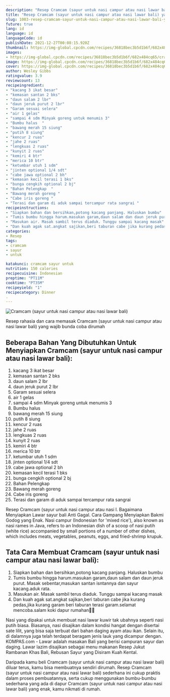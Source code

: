 ```yaml
---
description: "Resep Cramcam (sayur untuk nasi campur atau nasi lawar bali) yang Menggugah Selera"
title: "Resep Cramcam (sayur untuk nasi campur atau nasi lawar bali) yang Menggugah Selera"
slug: 1003-resep-cramcam-sayur-untuk-nasi-campur-atau-nasi-lawar-bali-yang-menggugah-selera
future: true
lang: id
language: id
languageCode: id
publishDate: 2021-12-27T00:08:15.920Z 
thumbnail: https://img-global.cpcdn.com/recipes/36818bec3b5d1b6f/682x484cq65/cramcam-sayur-untuk-nasi-campur-atau-nasi-lawar-bali-foto-resep-utama.png
images:
- https://img-global.cpcdn.com/recipes/36818bec3b5d1b6f/682x484cq65/cramcam-sayur-untuk-nasi-campur-atau-nasi-lawar-bali-foto-resep-utama.png
image: https://img-global.cpcdn.com/recipes/36818bec3b5d1b6f/682x484cq65/cramcam-sayur-untuk-nasi-campur-atau-nasi-lawar-bali-foto-resep-utama.png
cover: https://img-global.cpcdn.com/recipes/36818bec3b5d1b6f/682x484cq65/cramcam-sayur-untuk-nasi-campur-atau-nasi-lawar-bali-foto-resep-utama.png
author: Wesley Gibbs
ratingvalue: 3.9
reviewcount: 13
recipeingredient:
- "kacang 3 ikat besar"
- "kemasan santan 2 bks"
- "daun salam 2 lbr"
- "daun jeruk purut 2 lbr"
- "Garam sesuai selera"
- "air 1 gelas"
- "sampai 4 sdm Minyak goreng untuk menumis 3"
- "Bumbu halus  "
- "bawang merah 15 siung"
- "putih 8 siung"
- "kencur 2 ruas"
- "jahe 2 ruas"
- "lengkuas 2 ruas"
- "kunyit 2 ruas"
- "kemiri 4 btr"
- "merica 10 btr"
- "ketumbar utuh 1 sdm"
- "jinten optional 1/4 sdt"
- "cabe jawa optional 2 bh"
- "kemasan kecil terasi 1 bks"
- "bunga cengkih optional 2 bj"
- "Bahan Pelengkap  "
- "Bawang merah goreng "
- "Cabe iris goreng "
- "Terasi dan garam di aduk sampai tercampur rata sangrai "
recipeinstructions:
- "Siapkan bahan dan bersihkan,potong kacang panjang. Haluskan bumbu"
- "Tumis bumbu hingga harum.masukan garam,daun salam dan daun jeruk purut. Masak sebentar,masukan santan isntannya dan sayur kacang.aduk rata."
- "Masukan air. Masak sambil terus diaduk. Tunggu sampai kacang masak"
- "Dan kuah agak sat.angkat sajikan,beri taburan cabe jika kurang pedas,jika kurang garam beri taburan terasi garam.selamat mencoba.salam koki dapur rumahan👩‍🍳"
categories:
- Resep
tags:
- cramcam
- sayur
- untuk

katakunci: cramcam sayur untuk 
nutrition: 150 calories
recipecuisine: Indonesian
preptime: "PT11M"
cooktime: "PT35M"
recipeyield: "1"
recipecategory: Dinner
. 
---
```



![Cramcam (sayur untuk nasi campur atau nasi lawar bali)](https://img-global.cpcdn.com/recipes/36818bec3b5d1b6f/682x484cq65/cramcam-sayur-untuk-nasi-campur-atau-nasi-lawar-bali-foto-resep-utama.png)

Resep rahasia dan cara memasak  Cramcam (sayur untuk nasi campur atau nasi lawar bali) yang wajib bunda coba dirumah

<!--inarticleads1-->

## Beberapa Bahan Yang Dibutuhkan Untuk Menyiapkan Cramcam (sayur untuk nasi campur atau nasi lawar bali):

1. kacang 3 ikat besar
1. kemasan santan 2 bks
1. daun salam 2 lbr
1. daun jeruk purut 2 lbr
1. Garam sesuai selera
1. air 1 gelas
1. sampai 4 sdm Minyak goreng untuk menumis 3
1. Bumbu halus  
1. bawang merah 15 siung
1. putih 8 siung
1. kencur 2 ruas
1. jahe 2 ruas
1. lengkuas 2 ruas
1. kunyit 2 ruas
1. kemiri 4 btr
1. merica 10 btr
1. ketumbar utuh 1 sdm
1. jinten optional 1/4 sdt
1. cabe jawa optional 2 bh
1. kemasan kecil terasi 1 bks
1. bunga cengkih optional 2 bj
1. Bahan Pelengkap  
1. Bawang merah goreng 
1. Cabe iris goreng 
1. Terasi dan garam di aduk sampai tercampur rata sangrai 

Resep Cramcam (sayur untuk nasi campur atau nasi l. Bagaimana Menyiapkan Lawar sayur bali Anti Gagal. Cara Gampang Menyiapkan Bakmi Godog yang Enak. Nasi campur (Indonesian for &#39;mixed rice&#39;), also known as nasi rames in Java, refers to an Indonesian dish of a scoop of nasi putih (white rice) accompanied by small portions of a number of other dishes, which includes meats, vegetables, peanuts, eggs, and fried-shrimp krupuk. 

<!--inarticleads2-->

## Tata Cara Membuat Cramcam (sayur untuk nasi campur atau nasi lawar bali):

1. Siapkan bahan dan bersihkan,potong kacang panjang. Haluskan bumbu
1. Tumis bumbu hingga harum.masukan garam,daun salam dan daun jeruk purut. Masak sebentar,masukan santan isntannya dan sayur kacang.aduk rata.
1. Masukan air. Masak sambil terus diaduk. Tunggu sampai kacang masak
1. Dan kuah agak sat.angkat sajikan,beri taburan cabe jika kurang pedas,jika kurang garam beri taburan terasi garam.selamat mencoba.salam koki dapur rumahan👩‍🍳


Nasi yang dipakai untuk membuat nasi lawar kuwir tak ubahnya seperti nasi putih biasa. Biasanya, nasi disajikan dalam kondisi hangat dengan disertai sate lilit, yang bisa saja terbuat dari bahan daging ayam atau ikan. Selain itu, di dalamnya juga telah terdapat beragam jenis lauk yang dicampur dengan. KOMPAS.com - Lawar adalah masakan Bali yang berisi campuran sayur dan daging. Lawar lazim disajikan sebagai menu makanan Resep Jukut Rambanan Khas Bali, Rebusan Sayur yang Disiram Kuah Kental. 

Daripada kamu beli  Cramcam (sayur untuk nasi campur atau nasi lawar bali)  diluar terus, kamu  bisa membuatnya sendiri dirumah. Resep  Cramcam (sayur untuk nasi campur atau nasi lawar bali)  sederhana ini cukup praktis dalam proses pembuatannya, serta cukup menggunakan bumbu-bumbu sederhana yang ada di dapur  Cramcam (sayur untuk nasi campur atau nasi lawar bali)  yang enak, kamu nikmati di rumah.
